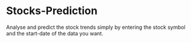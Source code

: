 # Stocks-Prediction

Analyse and predict the stock trends simply by entering the stock symbol and the start-date of the data you want.
